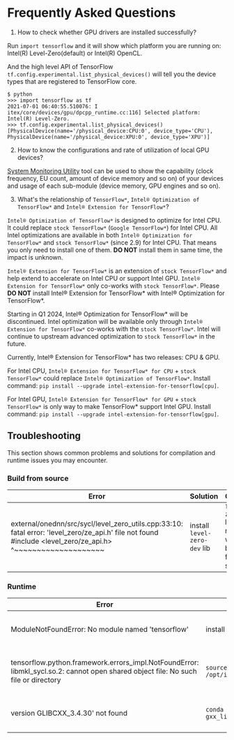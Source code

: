 # Frequently Asked Questions

1. How to check whether GPU drivers are installed successfully?

Run `import tensorflow` and it will show which platform you are running on: Intel(R) Level-Zero(default) or Intel(R) OpenCL.

And the high level API of TensorFlow `tf.config.experimental.list_physical_devices()` will tell you the device types that are registered to TensorFlow core.

```
$ python
>>> import tensorflow as tf
2021-07-01 06:40:55.510076: I itex/core/devices/gpu/dpcpp_runtime.cc:116] Selected platform: Intel(R) Level-Zero.
>>> tf.config.experimental.list_physical_devices()
[PhysicalDevice(name='/physical_device:CPU:0', device_type='CPU'), PhysicalDevice(name='/physical_device:XPU:0', device_type='XPU')]
```

   
2. How to know the configurations and rate of utilization of local GPU devices?

[System Monitoring Utility](https://github.com/intel/pti-gpu/tree/master/tools/sysmon) tool can be used to show the capability (clock frequency, EU count, amount of device memory and so on) of your devices and usage of each sub-module (device memory, GPU engines and so on).


3. What's the relationship of `TensorFlow*`, `Intel® Optimization of TensorFlow*` and `Intel® Extension for TensorFlow*`?

`Intel® Optimization of TensorFlow*` is designed to optimize for Intel CPU. It could replace `stock TensorFlow*` (`Google TensorFlow*`) for Intel CPU. All Intel optimizations are available in both `Intel® Optimization for TensorFlow*` and `stock TensorFlow*` (since 2.9) for Intel CPU. That means you only need to install one of them. **DO NOT** install them in same time, the impact is unknown.

`Intel® Extension for TensorFlow*` is an extension of `stock TensorFlow*` and help extend to accelerate on Intel CPU or support Intel GPU.
`Intel® Extension for TensorFlow*` only co-works with `stock TensorFlow*`. Please **DO NOT** install Intel® Extension for TensorFlow* with Intel® Optimization for TensorFlow*.

Starting in Q1 2024, Intel® Optimization for TensorFlow* will be discontinued. Intel optimization will be available only through `Intel® Extension for TensorFlow*` co-works with the `stock TensorFlow*`. Intel will continue to upstream advanced optimization to `stock TensorFlow*` in the future.

Currently, Intel® Extension for TensorFlow* has two releases: CPU & GPU.

For Intel CPU, `Intel® Extension for TensorFlow* for CPU` + `stock TensorFlow*` could replace `Intel® Optimization of TensorFlow*`. Install command: `pip install --upgrade intel-extension-for-tensorflow[cpu]`.

For Intel GPU, `Intel® Extension for TensorFlow* for GPU` + `stock TensorFlow*` is only way to make TensorFlow* support Intel GPU. Install command: `pip install --upgrade intel-extension-for-tensorflow[gpu]`.

## Troubleshooting

This section shows common problems and solutions for compilation and runtime issues you may encounter.



### Build from source

| Error                                                        | Solution                     | Comments                                                 |
| ------------------------------------------------------------ | ---------------------------- | -------------------------------------------------------- |
| external/onednn/src/sycl/level_zero_utils.cpp:33:10: fatal error: 'level_zero/ze_api.h' file not found<br/>#include <level_zero/ze_api.h><br/>         ^~~~~~~~~~~~~~~~~~~~~ | install `level-zero-dev` lib | `level-zero-dev` lib is needed when building from source |



### Runtime

| Error                                                        | Solution                              | Comments                            |
| ------------------------------------------------------------ | ------------------------------------- | ----------------------------------- |
| ModuleNotFoundError: No module named 'tensorflow'            | install TensorFlow                    | ITEX depends on TensorFlow          |
| tensorflow.python.framework.errors_impl.NotFoundError: libmkl_sycl.so.2: cannot open shared object file: No such file or directory | `source /opt/intel/oneapi/setvars.sh` | set env vars of oneAPI Base Toolkit |
| version GLIBCXX_3.4.30' not found | `conda install -c conda-forge gxx_linux-64==12.1.0` | install higher version glibcxx |  
